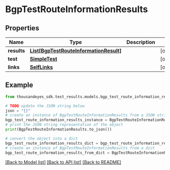 # BgpTestRouteInformationResults


## Properties

Name | Type | Description | Notes
------------ | ------------- | ------------- | -------------
**results** | [**List[BgpTestRouteInformationResult]**](BgpTestRouteInformationResult.md) |  | [optional] 
**test** | [**SimpleTest**](SimpleTest.md) |  | [optional] 
**links** | [**SelfLinks**](SelfLinks.md) |  | [optional] 

## Example

```python
from thousandeyes_sdk.test_results.models.bgp_test_route_information_results import BgpTestRouteInformationResults

# TODO update the JSON string below
json = "{}"
# create an instance of BgpTestRouteInformationResults from a JSON string
bgp_test_route_information_results_instance = BgpTestRouteInformationResults.from_json(json)
# print the JSON string representation of the object
print(BgpTestRouteInformationResults.to_json())

# convert the object into a dict
bgp_test_route_information_results_dict = bgp_test_route_information_results_instance.to_dict()
# create an instance of BgpTestRouteInformationResults from a dict
bgp_test_route_information_results_from_dict = BgpTestRouteInformationResults.from_dict(bgp_test_route_information_results_dict)
```
[[Back to Model list]](../README.md#documentation-for-models) [[Back to API list]](../README.md#documentation-for-api-endpoints) [[Back to README]](../README.md)


